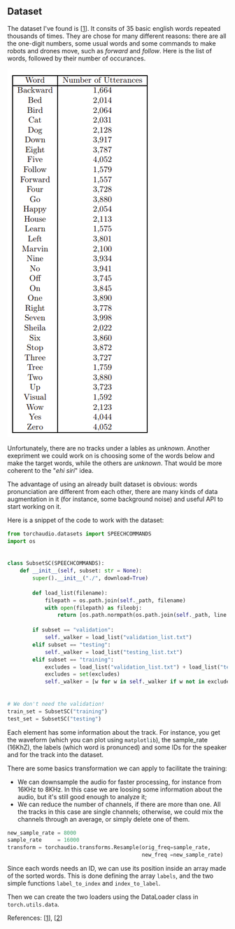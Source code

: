 ## Dataset 

The dataset I've found is [[1](https://arxiv.org/pdf/1804.03209.pdf)]. It consits of 35 basic english words repeated thousands of times. They are chose for many different reasons: there are all the one-digit numbers, some usual words and some commands to make robots and drones move, such as _forward_ and _follow_. Here is the list of words, followed by their number of occurances.  

![](./img/screenwords.png)

Unfortunately, there are no tracks under a lables as _unknown_. Another exepriment we could work on is choosing some of the words below and make the target words, while the others are _unknown_. That would be more coherent to the "_ehi siri_" idea.

The advantage of using an already built dataset is obvious: words pronunciation are different from each other, there are many kinds of data augmentation in it (for instance, some background noise) and useful API to start working on it.

Here is a snippet of the code to work with the dataset:

```python
from torchaudio.datasets import SPEECHCOMMANDS
import os


class SubsetSC(SPEECHCOMMANDS):
    def __init__(self, subset: str = None):
        super().__init__("./", download=True)

        def load_list(filename):
            filepath = os.path.join(self._path, filename)
            with open(filepath) as fileobj:
                return [os.path.normpath(os.path.join(self._path, line.strip())) for line in fileobj]

        if subset == "validation":
            self._walker = load_list("validation_list.txt")
        elif subset == "testing":
            self._walker = load_list("testing_list.txt")
        elif subset == "training":
            excludes = load_list("validation_list.txt") + load_list("testing_list.txt")
            excludes = set(excludes)
            self._walker = [w for w in self._walker if w not in excludes]


# We don't need the validation!
train_set = SubsetSC("training")
test_set = SubsetSC("testing")
```

Each element has some information about the track. For instance, you get the waveform (which you can plot using `matplotlib`), the sample_rate ($16\text{KhZ}$), the labels (which word is pronunced) and some IDs for the speaker and for the track into the dataset. 

There are some basics transformation we can apply to facilitate the training:

- We can downsample the audio for faster processing, for instance from 16KHz to 8KHz. In this case we are loosing some information about the audio, but it's still good enough to analyze it;
- We can reduce the number of channels, if there are more than one. All the tracks in this case are single channels; otherwise, we could mix the channels through an average, or simply delete one of them. 

```python
new_sample_rate = 8000
sample_rate     = 16000
transform = torchaudio.transforms.Resample(orig_freq=sample_rate, 
										   new_freq =new_sample_rate)
```

Since each words needs an ID, we can use its position inside an array made of the sorted words. This is done defining the array `labels`, and the two simple functions `label_to_index` and `index_to_label`.

Then we can create the two loaders using the DataLoader class in `torch.utils.data`.

References: [[1](https://arxiv.org/pdf/1804.03209.pdf)], [[2](https://pytorch.org/tutorials/intermediate/speech_command_classification_with_torchaudio_tutorial.html)]